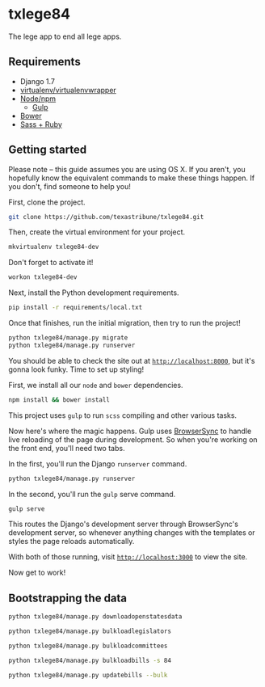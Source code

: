 # txlege84

The lege app to end all lege apps.

## Requirements

- Django 1.7
- [virtualenv/virtualenvwrapper](http://virtualenvwrapper.readthedocs.org)
- [Node/npm](http://nodejs.org)
  - [Gulp](http://gulpjs.com)
- [Bower](http://bower.io)
- [Sass + Ruby](http://sass-lang.com)

## Getting started

Please note – this guide assumes you are using OS X. If you aren't, you hopefully know the equivalent commands to make these things happen. If you don't, find someone to help you!

First, clone the project.

```bash
git clone https://github.com/texastribune/txlege84.git
```

Then, create the virtual environment for your project.

```bash
mkvirtualenv txlege84-dev
```

Don't forget to activate it!

```bash
workon txlege84-dev
```

Next, install the Python development requirements.

```bash
pip install -r requirements/local.txt
```

Once that finishes, run the initial migration, then try to run the project!

```bash
python txlege84/manage.py migrate
python txlege84/manage.py runserver
```

You should be able to check the site out at [`http://localhost:8000`](), but it's gonna look funky. Time to set up styling!

First, we install all our `node` and `bower` dependencies.

```bash
npm install && bower install
```

This project uses `gulp` to run `scss` compiling and other various tasks.

Now here's where the magic happens. Gulp uses [BrowserSync](http://www.browsersync.io) to handle live reloading of the page during development. So when you're working on the front end, you'll need two tabs.

In the first, you'll run the Django `runserver` command.

```bash
python txlege84/manage.py runserver
```

In the second, you'll run the `gulp` serve command.

```bash
gulp serve
```

This routes the Django's development server through BrowserSync's development server, so whenever anything changes with the templates or styles the page reloads automatically.

With both of those running, visit [`http://localhost:3000`]() to view the site.

Now get to work!

## Bootstrapping the data

```bash
python txlege84/manage.py downloadopenstatesdata
```

```bash
python txlege84/manage.py bulkloadlegislators
```

```bash
python txlege84/manage.py bulkloadcommittees
```

```bash
python txlege84/manage.py bulkloadbills -s 84
```

```bash
python txlege84/manage.py updatebills --bulk
```
